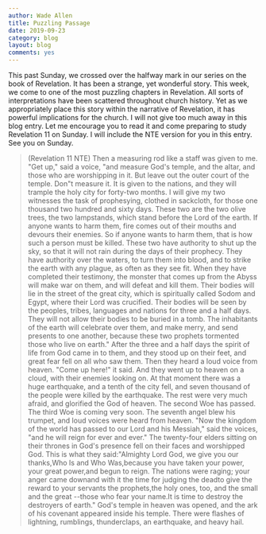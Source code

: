 ```yaml
---
author: Wade Allen
title: Puzzling Passage
date: 2019-09-23
category: blog
layout: blog
comments: yes
---
```


This past Sunday, we crossed over the halfway mark in our series on the book of Revelation. It has been a strange, yet wonderful story. This week, we come to one of the most puzzling chapters in Revelation. All sorts of interpretations have been scattered throughout church history. Yet as we appropriately place this story within the narrative of Revelation, it has powerful implications for the church. I will not give too much away in this blog entry. Let me encourage you to read it and come preparing to study Revelation 11 on Sunday. I will include the NTE version for you in this entry. See you on Sunday.


>(Revelation 11 NTE) Then a measuring rod like a staff was given to me. "Get up," said a voice, "and measure God's temple, and the altar, and those who are worshipping in it.  But leave out the outer court of the temple. Don"t measure it. It is given to the nations, and they will trample the holy city for forty-two months.  I will give my two witnesses the task of prophesying, clothed in sackcloth, for those one thousand two hundred and sixty days.  These two are the two olive trees, the two lampstands, which stand before the Lord of the earth.  If anyone wants to harm them, fire comes out of their mouths and devours their enemies. So if anyone wants to harm them, that is how such a person must be killed.  These two have authority to shut up the sky, so that it will not rain during the days of their prophecy. They have authority over the waters, to turn them into blood, and to strike the earth with any plague, as often as they see fit.  When they have completed their testimony, the monster that comes up from the Abyss will make war on them, and will defeat and kill them.  Their bodies will lie in the street of the great city, which is spiritually called Sodom and Egypt, where their Lord was crucified.  Their bodies will be seen by the peoples, tribes, languages and nations for three and a half days. They will not allow their bodies to be buried in a tomb.  The inhabitants of the earth will celebrate over them, and make merry, and send presents to one another, because these two prophets tormented those who live on earth." After the three and a half days the spirit of life from God came in to them, and they stood up on their feet, and great fear fell on all who saw them.  Then they heard a loud voice from heaven. "Come up here!" it said. And they went up to heaven on a cloud, with their enemies looking on.  At that moment there was a huge earthquake, and a tenth of the city fell, and seven thousand of the people were killed by the earthquake. The rest were very much afraid, and glorified the God of heaven. The second Woe has passed. The third Woe is coming very soon. The seventh angel blew his trumpet, and loud voices were heard from heaven. "Now the kingdom of the world has passed to our Lord and his Messiah," said the voices, "and he will reign for ever and ever."  The twenty-four elders sitting on their thrones in God's presence fell on their faces and worshipped God. This is what they said:"Almighty Lord God, we give you our thanks,Who Is and Who Was,because you have taken your power, your great power,and begun to reign. The nations were raging; your anger came downand with it the time for judging the deadto give the reward to your servants the prophets,the holy ones, too, and the small and the great --those who fear your name.It is time to destroy the destroyers of earth." God's temple in heaven was opened, and the ark of his covenant appeared inside his temple. There were flashes of lightning, rumblings, thunderclaps, an earthquake, and heavy hail.

